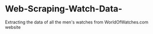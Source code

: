 # Web-Scraping-Watch-Data-
Extracting the data of all the men's watches from WorldOfWatches.com website
